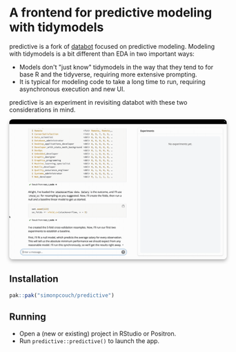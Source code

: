 # A frontend for predictive modeling with tidymodels

predictive is a fork of [databot](https://github.com/jcheng5/databot) focused on predictive modeling. Modeling with tidymodels is a bit different than EDA in two important ways:

* Models don't "just know" tidymodels in the way that they tend to for base R and the tidyverse, requiring more extensive prompting.
* It is typical for modeling code to take a long time to run, requiring asynchronous execution and new UI.

predictive is an experiment in revisiting databot with these two considerations in mind.

<img src="inst/demo.gif" style="border-radius: 8px; box-shadow: 0 4px 8px rgba(0, 0, 0, 0.3);" alt="Demo of predictive.">

## Installation

```r
pak::pak("simonpcouch/predictive")
```

## Running

- Open a (new or existing) project in RStudio or Positron.
- Run `predictive::predictive()` to launch the app.

